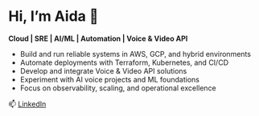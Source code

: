 # Hi, I’m Aida 👋  

**Cloud | SRE | AI/ML | Automation | Voice & Video API**  

- Build and run reliable systems in AWS, GCP, and hybrid environments  
- Automate deployments with Terraform, Kubernetes, and CI/CD  
- Develop and integrate Voice & Video API solutions  
- Experiment with AI voice projects and ML foundations  
- Focus on observability, scaling, and operational excellence  

📫 [LinkedIn](https://www.linkedin.com/in/aidapourshirazi)
